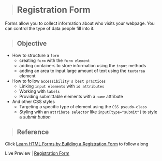 > # Registration Form

Forms allow you to collect information about who visits your webpage. You can control the type of data people fill into it. 

> ## Objective
- How to structure a `form`
    - creating `form` with the `form element`
    - adding containers to store information using the `input` methods
    - adding an area to input large amount of text using the `textarea` element
- How to follow `accessibility's best practices`
    - Linking `input elements` with `id attributes`
    - Working with `labels`  
    -  Providing submittable elements with a `name` attribute
- And other CSS styles
    - Targeting a specific type of element  using the `CSS pseudo-class` 
    - Styling with an `attribute selector` like `input[type="submit"]` to style a _submit button_



> ## Reference
Click [Learn HTML Forms by Building a Registration Form](https://www.freecodecamp.org/learn/2022/responsive-web-design/learn-html-forms-by-building-a-registration-form/step-1) to follow along

Live Preview | [Registration Form](https://ibrahimabah.github.io/registration-form/)

